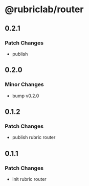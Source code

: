 # @rubriclab/router

## 0.2.1

### Patch Changes

- publish

## 0.2.0

### Minor Changes

- bump v0.2.0

## 0.1.2

### Patch Changes

- publish rubric router

## 0.1.1

### Patch Changes

- init rubric router

